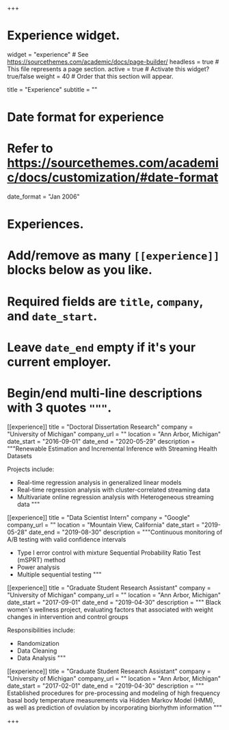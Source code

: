 +++
# Experience widget.
widget = "experience"  # See https://sourcethemes.com/academic/docs/page-builder/
headless = true  # This file represents a page section.
active = true  # Activate this widget? true/false
weight = 40  # Order that this section will appear.

title = "Experience"
subtitle = ""

# Date format for experience
#   Refer to https://sourcethemes.com/academic/docs/customization/#date-format
date_format = "Jan 2006"

# Experiences.
#   Add/remove as many `[[experience]]` blocks below as you like.
#   Required fields are `title`, `company`, and `date_start`.
#   Leave `date_end` empty if it's your current employer.
#   Begin/end multi-line descriptions with 3 quotes `"""`.

[[experience]]
  title = "Doctoral Dissertation Research"
  company = "University of Michigan"
  company_url = ""
  location = "Ann Arbor, Michigan"
  date_start = "2016-09-01"
  date_end = "2020-05-29"
  description = """Renewable Estimation and Incremental Inference with Streaming Health Datasets
 
  Projects include:
  
  * Real-time regression analysis in generalized linear models
  * Real-time regression analysis with cluster-correlated streaming data
  * Multivariate online regression analysis with Heterogeneous streaming data
  """


[[experience]]
  title = "Data Scientist Intern"
  company = "Google"
  company_url = ""
  location = "Mountain View, California"
  date_start = "2019-05-28"
  date_end = "2019-08-30"
  description = """Continuous monitoring of A/B testing with valid confidence intervals
  
  * Type I error control with mixture Sequential Probability Ratio Test (mSPRT) method
  * Power analysis
  * Multiple sequential testing
  """

[[experience]]
  title = "Graduate Student Research Assistant"
  company = "University of Michigan"
  company_url = ""
  location = "Ann Arbor, Michigan"
  date_start = "2017-09-01"
  date_end = "2019-04-30"
  description = """ Black women's wellness project, evaluating factors that associated with weight changes
  in intervention and control groups
  
  Responsibilities include:
  
  * Randomization
  * Data Cleaning
  * Data Analysis
  """

[[experience]]
  title = "Graduate Student Research Assistant"
  company = "University of Michigan"
  company_url = ""
  location = "Ann Arbor, Michigan"
  date_start = "2017-02-01"
  date_end = "2019-04-30"
  description = """
  Established procedures for pre-processing and modeling of high frequency
  basal body temperature measurements via Hidden Markov Model (HMM), as well as
  prediction of ovulation by incorporating biorhythm information
  """

+++
